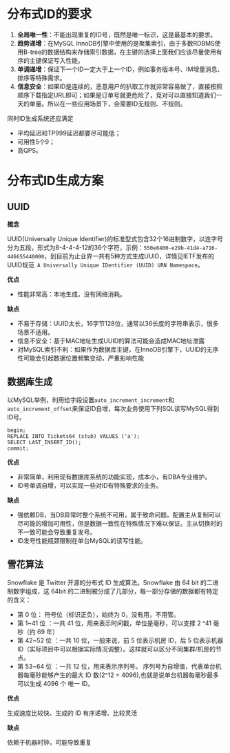 # 分布式ID的要求
1. **全局唯一性**：不能出现重复的ID号，既然是唯一标识，这是最基本的要求。
2. **趋势递增**：在MySQL InnoDB引擎中使用的是聚集索引，由于多数RDBMS使用B-tree的数据结构来存储索引数据，在主键的选择上面我们应该尽量使用有序的主键保证写入性能。
3. **单调递增**：保证下一个ID一定大于上一个ID，例如事务版本号、IM增量消息、排序等特殊需求。
4. **信息安全**：如果ID是连续的，恶意用户的扒取工作就非常容易做了，直接按照顺序下载指定URL即可；如果是订单号就更危险了，竞对可以直接知道我们一天的单量。所以在一些应用场景下，会需要ID无规则、不规则。

同时ID生成系统还应满足
* 平均延迟和TP999延迟都要尽可能低；
* 可用性5个9；
* 高QPS。

# 分布式ID生成方案
## UUID

**概念**

UUID(Universally Unique Identifier)的标准型式包含32个16进制数字，以连字号分为五段，形式为8-4-4-4-12的36个字符，示例：`550e8400-e29b-41d4-a716-446655440000`，到目前为止业界一共有5种方式生成UUID，详情见IETF发布的UUID规范` A Universally Unique IDentifier (UUID) URN Namespace`。

**优点**

* 性能非常高：本地生成，没有网络消耗。

**缺点**

* 不易于存储：UUID太长，16字节128位，通常以36长度的字符串表示，很多场景不适用。
* 信息不安全：基于MAC地址生成UUID的算法可能会造成MAC地址泄露
* 对MySQL索引不利：如果作为数据库主键，在InnoDB引擎下，UUID的无序性可能会引起数据位置频繁变动，严重影响性能

## 数据库生成

以MySQL举例，利用给字段设置`auto_increment_increment`和`auto_increment_offset`来保证ID自增，每次业务使用下列SQL读写MySQL得到ID号。

```
begin;
REPLACE INTO Tickets64 (stub) VALUES ('a');
SELECT LAST_INSERT_ID();
commit;
```

**优点**

* 非常简单，利用现有数据库系统的功能实现，成本小，有DBA专业维护。
* ID号单调自增，可以实现一些对ID有特殊要求的业务。

**缺点**

* 强依赖DB，当DB异常时整个系统不可用，属于致命问题。配置主从复制可以尽可能的增加可用性，但是数据一致性在特殊情况下难以保证。主从切换时的不一致可能会导致重复发号。
* ID发号性能瓶颈限制在单台MySQL的读写性能。


## 雪花算法

Snowflake 是 Twitter 开源的分布式 ID 生成算法。Snowflake 由 64 bit 的二进制数字组成，这 64bit 的二进制被分成了几部分，每一部分存储的数据都有特定的含义：

* 第 0 位： 符号位（标识正负），始终为 0，没有用，不用管。
*  第 1~41 位 ：一共 41 位，用来表示时间戳，单位是毫秒，可以支撑 2 ^41 毫秒（约 69 年） 
*  第 42~52 位 ：一共 10 位，一般来说，前 5 位表示机房 ID，后 5 位表示机器 ID（实际项目中可以根据实际情况调整）。这样就可以区分不同集群/机房的节点。 
*  第 53~64 位 ：一共 12 位，用来表示序列号。 序列号为自增值，代表单台机器每毫秒能够产生的最大 ID 数(2^12 = 4096),也就是说单台机器每毫秒最多可以生成 4096 个 唯一 ID。 


**优点**

生成速度比较快、生成的 ID 有序递增、比较灵活

**缺点**

依赖于机器时钟，可能导致重复